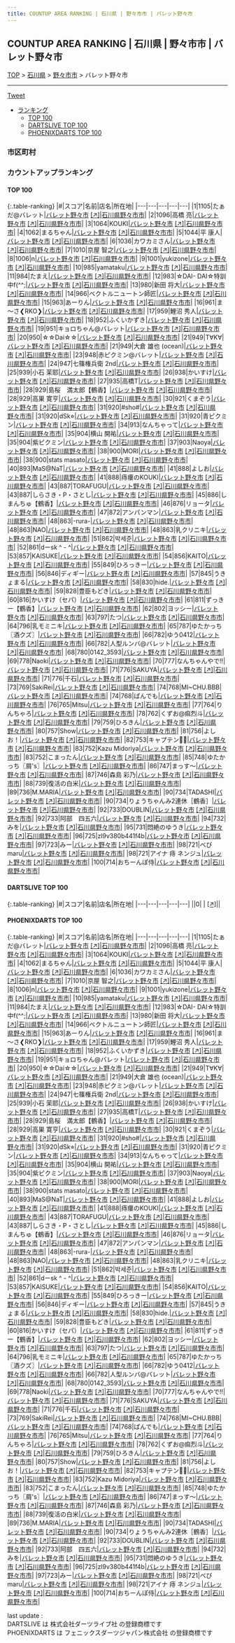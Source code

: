 ```yaml
---
title: COUNTUP AREA RANKING | 石川県 | 野々市市 | バレット野々市
---
```

## COUNTUP AREA RANKING | 石川県 | 野々市市 | バレット野々市

[TOP](/darts/rank/) > [石川県](/darts/rank/石川県/) > [野々市市](/darts/rank/石川県/野々市市/) > バレット野々市

___

<a href="https://twitter.com/share?ref_src=twsrc%5Etfw" data-text="COUNTUP AREA RANKING | 石川県野々市市バレット野々市" class="twitter-share-button" data-hashtags="DARTSLIVE,PHOENIXDARTS,darts,ダーツ" data-show-count="false">Tweet</a>

* [ランキング](#カウントアップランキング)
    * [TOP 100](#top-100)
    * [DARTSLIVE TOP 100](#dartslive-top-100)
    * [PHOENIXDARTS TOP 100](#phoenixdarts-top-100)

### 市区町村

<ul>

</ul>

### カウントアップランキング

#### TOP 100



{:.table-ranking}
|#|スコア|名前|店名|所在地|
|---|---|---|---|---|
|1|1105|<span class="rank-name-pd">たぁだ@バレット</span>|<a href="/darts/rank/shops/10070.html">バレット野々市</a> <a href="https://vs.phoenixdarts.com/jp/shop/shopDetailInfo/s_10070?s_seq=10070">[↗]</a>|<a href="/darts/rank/石川県/野々市市">石川県野々市市</a>|
|2|1096|<span class="rank-name-pd"><span class="pro-icon-pd"></span>高橋  亮</span>|<a href="/darts/rank/shops/10070.html">バレット野々市</a> <a href="https://vs.phoenixdarts.com/jp/shop/shopDetailInfo/s_10070?s_seq=10070">[↗]</a>|<a href="/darts/rank/石川県/野々市市">石川県野々市市</a>|
|3|1064|<span class="rank-name-pd">KOUKI</span>|<a href="/darts/rank/shops/10070.html">バレット野々市</a> <a href="https://vs.phoenixdarts.com/jp/shop/shopDetailInfo/s_10070?s_seq=10070">[↗]</a>|<a href="/darts/rank/石川県/野々市市">石川県野々市市</a>|
|4|1062|<span class="rank-name-pd">まるちゃん</span>|<a href="/darts/rank/shops/10070.html">バレット野々市</a> <a href="https://vs.phoenixdarts.com/jp/shop/shopDetailInfo/s_10070?s_seq=10070">[↗]</a>|<a href="/darts/rank/石川県/野々市市">石川県野々市市</a>|
|5|1044|<span class="rank-name-pd">平 康人</span>|<a href="/darts/rank/shops/10070.html">バレット野々市</a> <a href="https://vs.phoenixdarts.com/jp/shop/shopDetailInfo/s_10070?s_seq=10070">[↗]</a>|<a href="/darts/rank/石川県/野々市市">石川県野々市市</a>|
|6|1036|<span class="rank-name-pd">カワカミさん</span>|<a href="/darts/rank/shops/10070.html">バレット野々市</a> <a href="https://vs.phoenixdarts.com/jp/shop/shopDetailInfo/s_10070?s_seq=10070">[↗]</a>|<a href="/darts/rank/石川県/野々市市">石川県野々市市</a>|
|7|1010|<span class="rank-name-pd">京屋 智之</span>|<a href="/darts/rank/shops/10070.html">バレット野々市</a> <a href="https://vs.phoenixdarts.com/jp/shop/shopDetailInfo/s_10070?s_seq=10070">[↗]</a>|<a href="/darts/rank/石川県/野々市市">石川県野々市市</a>|
|8|1006|<span class="rank-name-pd">n</span>|<a href="/darts/rank/shops/10070.html">バレット野々市</a> <a href="https://vs.phoenixdarts.com/jp/shop/shopDetailInfo/s_10070?s_seq=10070">[↗]</a>|<a href="/darts/rank/石川県/野々市市">石川県野々市市</a>|
|9|1001|<span class="rank-name-pd">yukizone</span>|<a href="/darts/rank/shops/10070.html">バレット野々市</a> <a href="https://vs.phoenixdarts.com/jp/shop/shopDetailInfo/s_10070?s_seq=10070">[↗]</a>|<a href="/darts/rank/石川県/野々市市">石川県野々市市</a>|
|10|985|<span class="rank-name-pd">yamataku</span>|<a href="/darts/rank/shops/10070.html">バレット野々市</a> <a href="https://vs.phoenixdarts.com/jp/shop/shopDetailInfo/s_10070?s_seq=10070">[↗]</a>|<a href="/darts/rank/石川県/野々市市">石川県野々市市</a>|
|11|984|<span class="rank-name-pd">たまえ</span>|<a href="/darts/rank/shops/10070.html">バレット野々市</a> <a href="https://vs.phoenixdarts.com/jp/shop/shopDetailInfo/s_10070?s_seq=10070">[↗]</a>|<a href="/darts/rank/石川県/野々市市">石川県野々市市</a>|
|12|983|<span class="rank-name-pd">☆DAI- DAI☆特訓中f(^^;</span>|<a href="/darts/rank/shops/10070.html">バレット野々市</a> <a href="https://vs.phoenixdarts.com/jp/shop/shopDetailInfo/s_10070?s_seq=10070">[↗]</a>|<a href="/darts/rank/石川県/野々市市">石川県野々市市</a>|
|13|980|<span class="rank-name-pd">新田 将大</span>|<a href="/darts/rank/shops/10070.html">バレット野々市</a> <a href="https://vs.phoenixdarts.com/jp/shop/shopDetailInfo/s_10070?s_seq=10070">[↗]</a>|<a href="/darts/rank/石川県/野々市市">石川県野々市市</a>|
|14|966|<span class="rank-name-pd">ベクトルニュートン師匠</span>|<a href="/darts/rank/shops/10070.html">バレット野々市</a> <a href="https://vs.phoenixdarts.com/jp/shop/shopDetailInfo/s_10070?s_seq=10070">[↗]</a>|<a href="/darts/rank/石川県/野々市市">石川県野々市市</a>|
|15|963|<span class="rank-name-pd">あーりん</span>|<a href="/darts/rank/shops/10070.html">バレット野々市</a> <a href="https://vs.phoenixdarts.com/jp/shop/shopDetailInfo/s_10070?s_seq=10070">[↗]</a>|<a href="/darts/rank/石川県/野々市市">石川県野々市市</a>|
|16|961|<span class="rank-name-pd">ま～さ❮RKO❯</span>|<a href="/darts/rank/shops/10070.html">バレット野々市</a> <a href="https://vs.phoenixdarts.com/jp/shop/shopDetailInfo/s_10070?s_seq=10070">[↗]</a>|<a href="/darts/rank/石川県/野々市市">石川県野々市市</a>|
|17|959|<span class="rank-name-pd">鯉沼 秀人</span>|<a href="/darts/rank/shops/10070.html">バレット野々市</a> <a href="https://vs.phoenixdarts.com/jp/shop/shopDetailInfo/s_10070?s_seq=10070">[↗]</a>|<a href="/darts/rank/石川県/野々市市">石川県野々市市</a>|
|18|952|<span class="rank-name-pd">ふくいかずき</span>|<a href="/darts/rank/shops/10070.html">バレット野々市</a> <a href="https://vs.phoenixdarts.com/jp/shop/shopDetailInfo/s_10070?s_seq=10070">[↗]</a>|<a href="/darts/rank/石川県/野々市市">石川県野々市市</a>|
|19|951|<span class="rank-name-pd">キョロちゃん@バレット</span>|<a href="/darts/rank/shops/10070.html">バレット野々市</a> <a href="https://vs.phoenixdarts.com/jp/shop/shopDetailInfo/s_10070?s_seq=10070">[↗]</a>|<a href="/darts/rank/石川県/野々市市">石川県野々市市</a>|
|20|950|<span class="rank-name-pd">☆☆Dai☆☆</span>|<a href="/darts/rank/shops/10070.html">バレット野々市</a> <a href="https://vs.phoenixdarts.com/jp/shop/shopDetailInfo/s_10070?s_seq=10070">[↗]</a>|<a href="/darts/rank/石川県/野々市市">石川県野々市市</a>|
|21|949|<span class="rank-name-pd">T∀K∀</span>|<a href="/darts/rank/shops/10070.html">バレット野々市</a> <a href="https://vs.phoenixdarts.com/jp/shop/shopDetailInfo/s_10070?s_seq=10070">[↗]</a>|<a href="/darts/rank/石川県/野々市市">石川県野々市市</a>|
|21|949|<span class="rank-name-pd">大倉 雄也 (ocean)</span>|<a href="/darts/rank/shops/10070.html">バレット野々市</a> <a href="https://vs.phoenixdarts.com/jp/shop/shopDetailInfo/s_10070?s_seq=10070">[↗]</a>|<a href="/darts/rank/石川県/野々市市">石川県野々市市</a>|
|23|948|<span class="rank-name-pd">赤ピクミン@バレット</span>|<a href="/darts/rank/shops/10070.html">バレット野々市</a> <a href="https://vs.phoenixdarts.com/jp/shop/shopDetailInfo/s_10070?s_seq=10070">[↗]</a>|<a href="/darts/rank/石川県/野々市市">石川県野々市市</a>|
|24|947|<span class="rank-name-pd">七篠権兵衛 2nd</span>|<a href="/darts/rank/shops/10070.html">バレット野々市</a> <a href="https://vs.phoenixdarts.com/jp/shop/shopDetailInfo/s_10070?s_seq=10070">[↗]</a>|<a href="/darts/rank/石川県/野々市市">石川県野々市市</a>|
|25|939|<span class="rank-name-pd">小石 茉耶</span>|<a href="/darts/rank/shops/10070.html">バレット野々市</a> <a href="https://vs.phoenixdarts.com/jp/shop/shopDetailInfo/s_10070?s_seq=10070">[↗]</a>|<a href="/darts/rank/石川県/野々市市">石川県野々市市</a>|
|26|938|<span class="rank-name-pd">かいすけ</span>|<a href="/darts/rank/shops/10070.html">バレット野々市</a> <a href="https://vs.phoenixdarts.com/jp/shop/shopDetailInfo/s_10070?s_seq=10070">[↗]</a>|<a href="/darts/rank/石川県/野々市市">石川県野々市市</a>|
|27|935|<span class="rank-name-pd">高橋T</span>|<a href="/darts/rank/shops/10070.html">バレット野々市</a> <a href="https://vs.phoenixdarts.com/jp/shop/shopDetailInfo/s_10070?s_seq=10070">[↗]</a>|<a href="/darts/rank/石川県/野々市市">石川県野々市市</a>|
|28|929|<span class="rank-name-pd">島桜　満太郎【鶴香】</span>|<a href="/darts/rank/shops/10070.html">バレット野々市</a> <a href="https://vs.phoenixdarts.com/jp/shop/shopDetailInfo/s_10070?s_seq=10070">[↗]</a>|<a href="/darts/rank/石川県/野々市市">石川県野々市市</a>|
|28|929|<span class="rank-name-pd"><span class="pro-icon-pd"></span>高巣 寛亨</span>|<a href="/darts/rank/shops/10070.html">バレット野々市</a> <a href="https://vs.phoenixdarts.com/jp/shop/shopDetailInfo/s_10070?s_seq=10070">[↗]</a>|<a href="/darts/rank/石川県/野々市市">石川県野々市市</a>|
|30|921|<span class="rank-name-pd">くまぞう</span>|<a href="/darts/rank/shops/10070.html">バレット野々市</a> <a href="https://vs.phoenixdarts.com/jp/shop/shopDetailInfo/s_10070?s_seq=10070">[↗]</a>|<a href="/darts/rank/石川県/野々市市">石川県野々市市</a>|
|31|920|<span class="rank-name-pd">#sho#</span>|<a href="/darts/rank/shops/10070.html">バレット野々市</a> <a href="https://vs.phoenixdarts.com/jp/shop/shopDetailInfo/s_10070?s_seq=10070">[↗]</a>|<a href="/darts/rank/石川県/野々市市">石川県野々市市</a>|
|31|920|<span class="rank-name-pd">dSk⭐︎</span>|<a href="/darts/rank/shops/10070.html">バレット野々市</a> <a href="https://vs.phoenixdarts.com/jp/shop/shopDetailInfo/s_10070?s_seq=10070">[↗]</a>|<a href="/darts/rank/石川県/野々市市">石川県野々市市</a>|
|31|920|<span class="rank-name-pd">青ピクミン</span>|<a href="/darts/rank/shops/10070.html">バレット野々市</a> <a href="https://vs.phoenixdarts.com/jp/shop/shopDetailInfo/s_10070?s_seq=10070">[↗]</a>|<a href="/darts/rank/石川県/野々市市">石川県野々市市</a>|
|34|913|<span class="rank-name-pd">なんちゃって</span>|<a href="/darts/rank/shops/10070.html">バレット野々市</a> <a href="https://vs.phoenixdarts.com/jp/shop/shopDetailInfo/s_10070?s_seq=10070">[↗]</a>|<a href="/darts/rank/石川県/野々市市">石川県野々市市</a>|
|35|904|<span class="rank-name-pd">横山 開祐</span>|<a href="/darts/rank/shops/10070.html">バレット野々市</a> <a href="https://vs.phoenixdarts.com/jp/shop/shopDetailInfo/s_10070?s_seq=10070">[↗]</a>|<a href="/darts/rank/石川県/野々市市">石川県野々市市</a>|
|35|904|<span class="rank-name-pd">紫ピクミン</span>|<a href="/darts/rank/shops/10070.html">バレット野々市</a> <a href="https://vs.phoenixdarts.com/jp/shop/shopDetailInfo/s_10070?s_seq=10070">[↗]</a>|<a href="/darts/rank/石川県/野々市市">石川県野々市市</a>|
|37|903|<span class="rank-name-pd">Naoya</span>|<a href="/darts/rank/shops/10070.html">バレット野々市</a> <a href="https://vs.phoenixdarts.com/jp/shop/shopDetailInfo/s_10070?s_seq=10070">[↗]</a>|<a href="/darts/rank/石川県/野々市市">石川県野々市市</a>|
|38|900|<span class="rank-name-pd">MORI</span>|<a href="/darts/rank/shops/10070.html">バレット野々市</a> <a href="https://vs.phoenixdarts.com/jp/shop/shopDetailInfo/s_10070?s_seq=10070">[↗]</a>|<a href="/darts/rank/石川県/野々市市">石川県野々市市</a>|
|38|900|<span class="rank-name-pd">stats masato</span>|<a href="/darts/rank/shops/10070.html">バレット野々市</a> <a href="https://vs.phoenixdarts.com/jp/shop/shopDetailInfo/s_10070?s_seq=10070">[↗]</a>|<a href="/darts/rank/石川県/野々市市">石川県野々市市</a>|
|40|893|<span class="rank-name-pd">MaS@NaT</span>|<a href="/darts/rank/shops/10070.html">バレット野々市</a> <a href="https://vs.phoenixdarts.com/jp/shop/shopDetailInfo/s_10070?s_seq=10070">[↗]</a>|<a href="/darts/rank/石川県/野々市市">石川県野々市市</a>|
|41|888|<span class="rank-name-pd">よしお</span>|<a href="/darts/rank/shops/10070.html">バレット野々市</a> <a href="https://vs.phoenixdarts.com/jp/shop/shopDetailInfo/s_10070?s_seq=10070">[↗]</a>|<a href="/darts/rank/石川県/野々市市">石川県野々市市</a>|
|41|888|<span class="rank-name-pd">痔瘻のKOUKI</span>|<a href="/darts/rank/shops/10070.html">バレット野々市</a> <a href="https://vs.phoenixdarts.com/jp/shop/shopDetailInfo/s_10070?s_seq=10070">[↗]</a>|<a href="/darts/rank/石川県/野々市市">石川県野々市市</a>|
|43|887|<span class="rank-name-pd">TORAFUGU</span>|<a href="/darts/rank/shops/10070.html">バレット野々市</a> <a href="https://vs.phoenixdarts.com/jp/shop/shopDetailInfo/s_10070?s_seq=10070">[↗]</a>|<a href="/darts/rank/石川県/野々市市">石川県野々市市</a>|
|43|887|<span class="rank-name-pd">しらさき・P・さとし</span>|<a href="/darts/rank/shops/10070.html">バレット野々市</a> <a href="https://vs.phoenixdarts.com/jp/shop/shopDetailInfo/s_10070?s_seq=10070">[↗]</a>|<a href="/darts/rank/石川県/野々市市">石川県野々市市</a>|
|45|886|<span class="rank-name-pd">しまんちゅ【鶴香】</span>|<a href="/darts/rank/shops/10070.html">バレット野々市</a> <a href="https://vs.phoenixdarts.com/jp/shop/shopDetailInfo/s_10070?s_seq=10070">[↗]</a>|<a href="/darts/rank/石川県/野々市市">石川県野々市市</a>|
|46|876|<span class="rank-name-pd">リョータ</span>|<a href="/darts/rank/shops/10070.html">バレット野々市</a> <a href="https://vs.phoenixdarts.com/jp/shop/shopDetailInfo/s_10070?s_seq=10070">[↗]</a>|<a href="/darts/rank/石川県/野々市市">石川県野々市市</a>|
|47|872|<span class="rank-name-pd">アンパンマン</span>|<a href="/darts/rank/shops/10070.html">バレット野々市</a> <a href="https://vs.phoenixdarts.com/jp/shop/shopDetailInfo/s_10070?s_seq=10070">[↗]</a>|<a href="/darts/rank/石川県/野々市市">石川県野々市市</a>|
|48|863|<span class="rank-name-pd">-rura-</span>|<a href="/darts/rank/shops/10070.html">バレット野々市</a> <a href="https://vs.phoenixdarts.com/jp/shop/shopDetailInfo/s_10070?s_seq=10070">[↗]</a>|<a href="/darts/rank/石川県/野々市市">石川県野々市市</a>|
|48|863|<span class="rank-name-pd">NAO</span>|<a href="/darts/rank/shops/10070.html">バレット野々市</a> <a href="https://vs.phoenixdarts.com/jp/shop/shopDetailInfo/s_10070?s_seq=10070">[↗]</a>|<a href="/darts/rank/石川県/野々市市">石川県野々市市</a>|
|48|863|<span class="rank-name-pd">乳クリニキ</span>|<a href="/darts/rank/shops/10070.html">バレット野々市</a> <a href="https://vs.phoenixdarts.com/jp/shop/shopDetailInfo/s_10070?s_seq=10070">[↗]</a>|<a href="/darts/rank/石川県/野々市市">石川県野々市市</a>|
|51|862|<span class="rank-name-pd">박세준</span>|<a href="/darts/rank/shops/10070.html">バレット野々市</a> <a href="https://vs.phoenixdarts.com/jp/shop/shopDetailInfo/s_10070?s_seq=10070">[↗]</a>|<a href="/darts/rank/石川県/野々市市">石川県野々市市</a>|
|52|861|<span class="rank-name-pd">dーsk ^ - ^</span>|<a href="/darts/rank/shops/10070.html">バレット野々市</a> <a href="https://vs.phoenixdarts.com/jp/shop/shopDetailInfo/s_10070?s_seq=10070">[↗]</a>|<a href="/darts/rank/石川県/野々市市">石川県野々市市</a>|
|53|857|<span class="rank-name-pd">KAISUKE</span>|<a href="/darts/rank/shops/10070.html">バレット野々市</a> <a href="https://vs.phoenixdarts.com/jp/shop/shopDetailInfo/s_10070?s_seq=10070">[↗]</a>|<a href="/darts/rank/石川県/野々市市">石川県野々市市</a>|
|54|856|<span class="rank-name-pd">KAITO</span>|<a href="/darts/rank/shops/10070.html">バレット野々市</a> <a href="https://vs.phoenixdarts.com/jp/shop/shopDetailInfo/s_10070?s_seq=10070">[↗]</a>|<a href="/darts/rank/石川県/野々市市">石川県野々市市</a>|
|55|849|<span class="rank-name-pd">ひろっきー</span>|<a href="/darts/rank/shops/10070.html">バレット野々市</a> <a href="https://vs.phoenixdarts.com/jp/shop/shopDetailInfo/s_10070?s_seq=10070">[↗]</a>|<a href="/darts/rank/石川県/野々市市">石川県野々市市</a>|
|56|846|<span class="rank-name-pd">ディギー</span>|<a href="/darts/rank/shops/10070.html">バレット野々市</a> <a href="https://vs.phoenixdarts.com/jp/shop/shopDetailInfo/s_10070?s_seq=10070">[↗]</a>|<a href="/darts/rank/石川県/野々市市">石川県野々市市</a>|
|57|845|<span class="rank-name-pd">うきょまる</span>|<a href="/darts/rank/shops/10070.html">バレット野々市</a> <a href="https://vs.phoenixdarts.com/jp/shop/shopDetailInfo/s_10070?s_seq=10070">[↗]</a>|<a href="/darts/rank/石川県/野々市市">石川県野々市市</a>|
|58|830|<span class="rank-name-pd">hide.</span>|<a href="/darts/rank/shops/10070.html">バレット野々市</a> <a href="https://vs.phoenixdarts.com/jp/shop/shopDetailInfo/s_10070?s_seq=10070">[↗]</a>|<a href="/darts/rank/石川県/野々市市">石川県野々市市</a>|
|59|828|<span class="rank-name-pd">豊臣もどき</span>|<a href="/darts/rank/shops/10070.html">バレット野々市</a> <a href="https://vs.phoenixdarts.com/jp/shop/shopDetailInfo/s_10070?s_seq=10070">[↗]</a>|<a href="/darts/rank/石川県/野々市市">石川県野々市市</a>|
|60|816|<span class="rank-name-pd">かいすけ（セパ）</span>|<a href="/darts/rank/shops/10070.html">バレット野々市</a> <a href="https://vs.phoenixdarts.com/jp/shop/shopDetailInfo/s_10070?s_seq=10070">[↗]</a>|<a href="/darts/rank/石川県/野々市市">石川県野々市市</a>|
|61|811|<span class="rank-name-pd">ずっきー【鶴香】</span>|<a href="/darts/rank/shops/10070.html">バレット野々市</a> <a href="https://vs.phoenixdarts.com/jp/shop/shopDetailInfo/s_10070?s_seq=10070">[↗]</a>|<a href="/darts/rank/石川県/野々市市">石川県野々市市</a>|
|62|802|<span class="rank-name-pd">ヨッシー</span>|<a href="/darts/rank/shops/10070.html">バレット野々市</a> <a href="https://vs.phoenixdarts.com/jp/shop/shopDetailInfo/s_10070?s_seq=10070">[↗]</a>|<a href="/darts/rank/石川県/野々市市">石川県野々市市</a>|
|63|797|<span class="rank-name-pd">たつ</span>|<a href="/darts/rank/shops/10070.html">バレット野々市</a> <a href="https://vs.phoenixdarts.com/jp/shop/shopDetailInfo/s_10070?s_seq=10070">[↗]</a>|<a href="/darts/rank/石川県/野々市市">石川県野々市市</a>|
|64|796|<span class="rank-name-pd">乳モミニキ</span>|<a href="/darts/rank/shops/10070.html">バレット野々市</a> <a href="https://vs.phoenixdarts.com/jp/shop/shopDetailInfo/s_10070?s_seq=10070">[↗]</a>|<a href="/darts/rank/石川県/野々市市">石川県野々市市</a>|
|65|787|<span class="rank-name-pd">ゆたかっち〖酒クズ〗</span>|<a href="/darts/rank/shops/10070.html">バレット野々市</a> <a href="https://vs.phoenixdarts.com/jp/shop/shopDetailInfo/s_10070?s_seq=10070">[↗]</a>|<a href="/darts/rank/石川県/野々市市">石川県野々市市</a>|
|66|782|<span class="rank-name-pd">ゆう0412</span>|<a href="/darts/rank/shops/10070.html">バレット野々市</a> <a href="https://vs.phoenixdarts.com/jp/shop/shopDetailInfo/s_10070?s_seq=10070">[↗]</a>|<a href="/darts/rank/石川県/野々市市">石川県野々市市</a>|
|66|782|<span class="rank-name-pd">人型ルンバ@バレット</span>|<a href="/darts/rank/shops/10070.html">バレット野々市</a> <a href="https://vs.phoenixdarts.com/jp/shop/shopDetailInfo/s_10070?s_seq=10070">[↗]</a>|<a href="/darts/rank/石川県/野々市市">石川県野々市市</a>|
|68|780|<span class="rank-name-pd">0142_3593</span>|<a href="/darts/rank/shops/10070.html">バレット野々市</a> <a href="https://vs.phoenixdarts.com/jp/shop/shopDetailInfo/s_10070?s_seq=10070">[↗]</a>|<a href="/darts/rank/石川県/野々市市">石川県野々市市</a>|
|69|778|<span class="rank-name-pd">Naoki</span>|<a href="/darts/rank/shops/10070.html">バレット野々市</a> <a href="https://vs.phoenixdarts.com/jp/shop/shopDetailInfo/s_10070?s_seq=10070">[↗]</a>|<a href="/darts/rank/石川県/野々市市">石川県野々市市</a>|
|70|777|<span class="rank-name-pd">なんちゃんやで‼︎</span>|<a href="/darts/rank/shops/10070.html">バレット野々市</a> <a href="https://vs.phoenixdarts.com/jp/shop/shopDetailInfo/s_10070?s_seq=10070">[↗]</a>|<a href="/darts/rank/石川県/野々市市">石川県野々市市</a>|
|71|776|<span class="rank-name-pd">SAKUYA</span>|<a href="/darts/rank/shops/10070.html">バレット野々市</a> <a href="https://vs.phoenixdarts.com/jp/shop/shopDetailInfo/s_10070?s_seq=10070">[↗]</a>|<a href="/darts/rank/石川県/野々市市">石川県野々市市</a>|
|71|776|<span class="rank-name-pd">千石</span>|<a href="/darts/rank/shops/10070.html">バレット野々市</a> <a href="https://vs.phoenixdarts.com/jp/shop/shopDetailInfo/s_10070?s_seq=10070">[↗]</a>|<a href="/darts/rank/石川県/野々市市">石川県野々市市</a>|
|73|769|<span class="rank-name-pd">SakiRei</span>|<a href="/darts/rank/shops/10070.html">バレット野々市</a> <a href="https://vs.phoenixdarts.com/jp/shop/shopDetailInfo/s_10070?s_seq=10070">[↗]</a>|<a href="/darts/rank/石川県/野々市市">石川県野々市市</a>|
|74|768|<span class="rank-name-pd">MI~CHU.BBB</span>|<a href="/darts/rank/shops/10070.html">バレット野々市</a> <a href="https://vs.phoenixdarts.com/jp/shop/shopDetailInfo/s_10070?s_seq=10070">[↗]</a>|<a href="/darts/rank/石川県/野々市市">石川県野々市市</a>|
|74|768|<span class="rank-name-pd">ぱんでも</span>|<a href="/darts/rank/shops/10070.html">バレット野々市</a> <a href="https://vs.phoenixdarts.com/jp/shop/shopDetailInfo/s_10070?s_seq=10070">[↗]</a>|<a href="/darts/rank/石川県/野々市市">石川県野々市市</a>|
|76|765|<span class="rank-name-pd">Mitsu</span>|<a href="/darts/rank/shops/10070.html">バレット野々市</a> <a href="https://vs.phoenixdarts.com/jp/shop/shopDetailInfo/s_10070?s_seq=10070">[↗]</a>|<a href="/darts/rank/石川県/野々市市">石川県野々市市</a>|
|77|764|<span class="rank-name-pd">りんちゃろ</span>|<a href="/darts/rank/shops/10070.html">バレット野々市</a> <a href="https://vs.phoenixdarts.com/jp/shop/shopDetailInfo/s_10070?s_seq=10070">[↗]</a>|<a href="/darts/rank/石川県/野々市市">石川県野々市市</a>|
|78|762|<span class="rank-name-pd">くずお@痲烈斗</span>|<a href="/darts/rank/shops/10070.html">バレット野々市</a> <a href="https://vs.phoenixdarts.com/jp/shop/shopDetailInfo/s_10070?s_seq=10070">[↗]</a>|<a href="/darts/rank/石川県/野々市市">石川県野々市市</a>|
|79|759|<span class="rank-name-pd">ひろきん</span>|<a href="/darts/rank/shops/10070.html">バレット野々市</a> <a href="https://vs.phoenixdarts.com/jp/shop/shopDetailInfo/s_10070?s_seq=10070">[↗]</a>|<a href="/darts/rank/石川県/野々市市">石川県野々市市</a>|
|80|757|<span class="rank-name-pd">Show</span>|<a href="/darts/rank/shops/10070.html">バレット野々市</a> <a href="https://vs.phoenixdarts.com/jp/shop/shopDetailInfo/s_10070?s_seq=10070">[↗]</a>|<a href="/darts/rank/石川県/野々市市">石川県野々市市</a>|
|81|756|<span class="rank-name-pd">よしお！</span>|<a href="/darts/rank/shops/10070.html">バレット野々市</a> <a href="https://vs.phoenixdarts.com/jp/shop/shopDetailInfo/s_10070?s_seq=10070">[↗]</a>|<a href="/darts/rank/石川県/野々市市">石川県野々市市</a>|
|82|753|<span class="rank-name-pd">キャプテン🏴‍☠️</span>|<a href="/darts/rank/shops/10070.html">バレット野々市</a> <a href="https://vs.phoenixdarts.com/jp/shop/shopDetailInfo/s_10070?s_seq=10070">[↗]</a>|<a href="/darts/rank/石川県/野々市市">石川県野々市市</a>|
|83|752|<span class="rank-name-pd">Kazu Midoriya</span>|<a href="/darts/rank/shops/10070.html">バレット野々市</a> <a href="https://vs.phoenixdarts.com/jp/shop/shopDetailInfo/s_10070?s_seq=10070">[↗]</a>|<a href="/darts/rank/石川県/野々市市">石川県野々市市</a>|
|83|752|<span class="rank-name-pd">こまったん</span>|<a href="/darts/rank/shops/10070.html">バレット野々市</a> <a href="https://vs.phoenixdarts.com/jp/shop/shopDetailInfo/s_10070?s_seq=10070">[↗]</a>|<a href="/darts/rank/石川県/野々市市">石川県野々市市</a>|
|85|748|<span class="rank-name-pd">ゆたかっち〖屑&#x27;s〗</span>|<a href="/darts/rank/shops/10070.html">バレット野々市</a> <a href="https://vs.phoenixdarts.com/jp/shop/shopDetailInfo/s_10070?s_seq=10070">[↗]</a>|<a href="/darts/rank/石川県/野々市市">石川県野々市市</a>|
|86|747|<span class="rank-name-pd">まっす〜</span>|<a href="/darts/rank/shops/10070.html">バレット野々市</a> <a href="https://vs.phoenixdarts.com/jp/shop/shopDetailInfo/s_10070?s_seq=10070">[↗]</a>|<a href="/darts/rank/石川県/野々市市">石川県野々市市</a>|
|87|746|<span class="rank-name-pd">森島 彩乃</span>|<a href="/darts/rank/shops/10070.html">バレット野々市</a> <a href="https://vs.phoenixdarts.com/jp/shop/shopDetailInfo/s_10070?s_seq=10070">[↗]</a>|<a href="/darts/rank/石川県/野々市市">石川県野々市市</a>|
|88|739|<span class="rank-name-pd">復活の白米</span>|<a href="/darts/rank/shops/10070.html">バレット野々市</a> <a href="https://vs.phoenixdarts.com/jp/shop/shopDetailInfo/s_10070?s_seq=10070">[↗]</a>|<a href="/darts/rank/石川県/野々市市">石川県野々市市</a>|
|89|736|<span class="rank-name-pd">M.MARIA</span>|<a href="/darts/rank/shops/10070.html">バレット野々市</a> <a href="https://vs.phoenixdarts.com/jp/shop/shopDetailInfo/s_10070?s_seq=10070">[↗]</a>|<a href="/darts/rank/石川県/野々市市">石川県野々市市</a>|
|90|734|<span class="rank-name-pd">TADASHI</span>|<a href="/darts/rank/shops/10070.html">バレット野々市</a> <a href="https://vs.phoenixdarts.com/jp/shop/shopDetailInfo/s_10070?s_seq=10070">[↗]</a>|<a href="/darts/rank/石川県/野々市市">石川県野々市市</a>|
|90|734|<span class="rank-name-pd">りょうちゃんみ2連休［鶴香］</span>|<a href="/darts/rank/shops/10070.html">バレット野々市</a> <a href="https://vs.phoenixdarts.com/jp/shop/shopDetailInfo/s_10070?s_seq=10070">[↗]</a>|<a href="/darts/rank/石川県/野々市市">石川県野々市市</a>|
|92|733|<span class="rank-name-pd">DOUBLIN</span>|<a href="/darts/rank/shops/10070.html">バレット野々市</a> <a href="https://vs.phoenixdarts.com/jp/shop/shopDetailInfo/s_10070?s_seq=10070">[↗]</a>|<a href="/darts/rank/石川県/野々市市">石川県野々市市</a>|
|92|733|<span class="rank-name-pd">阿部　四五六</span>|<a href="/darts/rank/shops/10070.html">バレット野々市</a> <a href="https://vs.phoenixdarts.com/jp/shop/shopDetailInfo/s_10070?s_seq=10070">[↗]</a>|<a href="/darts/rank/石川県/野々市市">石川県野々市市</a>|
|94|732|<span class="rank-name-pd">みを</span>|<a href="/darts/rank/shops/10070.html">バレット野々市</a> <a href="https://vs.phoenixdarts.com/jp/shop/shopDetailInfo/s_10070?s_seq=10070">[↗]</a>|<a href="/darts/rank/石川県/野々市市">石川県野々市市</a>|
|95|731|<span class="rank-name-pd">悶絶のゆうき</span>|<a href="/darts/rank/shops/10070.html">バレット野々市</a> <a href="https://vs.phoenixdarts.com/jp/shop/shopDetailInfo/s_10070?s_seq=10070">[↗]</a>|<a href="/darts/rank/石川県/野々市市">石川県野々市市</a>|
|96|725|<span class="rank-name-pd">zl9v380b441f4b</span>|<a href="/darts/rank/shops/10070.html">バレット野々市</a> <a href="https://vs.phoenixdarts.com/jp/shop/shopDetailInfo/s_10070?s_seq=10070">[↗]</a>|<a href="/darts/rank/石川県/野々市市">石川県野々市市</a>|
|97|723|<span class="rank-name-pd">みー</span>|<a href="/darts/rank/shops/10070.html">バレット野々市</a> <a href="https://vs.phoenixdarts.com/jp/shop/shopDetailInfo/s_10070?s_seq=10070">[↗]</a>|<a href="/darts/rank/石川県/野々市市">石川県野々市市</a>|
|98|721|<span class="rank-name-pd">べびmaru</span>|<a href="/darts/rank/shops/10070.html">バレット野々市</a> <a href="https://vs.phoenixdarts.com/jp/shop/shopDetailInfo/s_10070?s_seq=10070">[↗]</a>|<a href="/darts/rank/石川県/野々市市">石川県野々市市</a>|
|98|721|<span class="rank-name-pd">アイナ 痔 ネンジュ</span>|<a href="/darts/rank/shops/10070.html">バレット野々市</a> <a href="https://vs.phoenixdarts.com/jp/shop/shopDetailInfo/s_10070?s_seq=10070">[↗]</a>|<a href="/darts/rank/石川県/野々市市">石川県野々市市</a>|
|100|714|<span class="rank-name-pd">おちーんぽ侍</span>|<a href="/darts/rank/shops/10070.html">バレット野々市</a> <a href="https://vs.phoenixdarts.com/jp/shop/shopDetailInfo/s_10070?s_seq=10070">[↗]</a>|<a href="/darts/rank/石川県/野々市市">石川県野々市市</a>|


#### DARTSLIVE TOP 100



{:.table-ranking}
|#|スコア|名前|店名|所在地|
|---|---|---|---|---|
||0|<span class="rank-name-dl"> </span>|<a href="/darts/rank/shops/.html"></a> <a href="">[↗]</a>|<a href="/darts/rank//"></a>|


#### PHOENIXDARTS TOP 100



{:.table-ranking}
|#|スコア|名前|店名|所在地|
|---|---|---|---|---|
|1|1105|<span class="rank-name-pd">たぁだ@バレット</span>|<a href="/darts/rank/shops/10070.html">バレット野々市</a> <a href="https://vs.phoenixdarts.com/jp/shop/shopDetailInfo/s_10070?s_seq=10070">[↗]</a>|<a href="/darts/rank/石川県/野々市市">石川県野々市市</a>|
|2|1096|<span class="rank-name-pd"><span class="pro-icon-pd"></span>高橋  亮</span>|<a href="/darts/rank/shops/10070.html">バレット野々市</a> <a href="https://vs.phoenixdarts.com/jp/shop/shopDetailInfo/s_10070?s_seq=10070">[↗]</a>|<a href="/darts/rank/石川県/野々市市">石川県野々市市</a>|
|3|1064|<span class="rank-name-pd">KOUKI</span>|<a href="/darts/rank/shops/10070.html">バレット野々市</a> <a href="https://vs.phoenixdarts.com/jp/shop/shopDetailInfo/s_10070?s_seq=10070">[↗]</a>|<a href="/darts/rank/石川県/野々市市">石川県野々市市</a>|
|4|1062|<span class="rank-name-pd">まるちゃん</span>|<a href="/darts/rank/shops/10070.html">バレット野々市</a> <a href="https://vs.phoenixdarts.com/jp/shop/shopDetailInfo/s_10070?s_seq=10070">[↗]</a>|<a href="/darts/rank/石川県/野々市市">石川県野々市市</a>|
|5|1044|<span class="rank-name-pd">平 康人</span>|<a href="/darts/rank/shops/10070.html">バレット野々市</a> <a href="https://vs.phoenixdarts.com/jp/shop/shopDetailInfo/s_10070?s_seq=10070">[↗]</a>|<a href="/darts/rank/石川県/野々市市">石川県野々市市</a>|
|6|1036|<span class="rank-name-pd">カワカミさん</span>|<a href="/darts/rank/shops/10070.html">バレット野々市</a> <a href="https://vs.phoenixdarts.com/jp/shop/shopDetailInfo/s_10070?s_seq=10070">[↗]</a>|<a href="/darts/rank/石川県/野々市市">石川県野々市市</a>|
|7|1010|<span class="rank-name-pd">京屋 智之</span>|<a href="/darts/rank/shops/10070.html">バレット野々市</a> <a href="https://vs.phoenixdarts.com/jp/shop/shopDetailInfo/s_10070?s_seq=10070">[↗]</a>|<a href="/darts/rank/石川県/野々市市">石川県野々市市</a>|
|8|1006|<span class="rank-name-pd">n</span>|<a href="/darts/rank/shops/10070.html">バレット野々市</a> <a href="https://vs.phoenixdarts.com/jp/shop/shopDetailInfo/s_10070?s_seq=10070">[↗]</a>|<a href="/darts/rank/石川県/野々市市">石川県野々市市</a>|
|9|1001|<span class="rank-name-pd">yukizone</span>|<a href="/darts/rank/shops/10070.html">バレット野々市</a> <a href="https://vs.phoenixdarts.com/jp/shop/shopDetailInfo/s_10070?s_seq=10070">[↗]</a>|<a href="/darts/rank/石川県/野々市市">石川県野々市市</a>|
|10|985|<span class="rank-name-pd">yamataku</span>|<a href="/darts/rank/shops/10070.html">バレット野々市</a> <a href="https://vs.phoenixdarts.com/jp/shop/shopDetailInfo/s_10070?s_seq=10070">[↗]</a>|<a href="/darts/rank/石川県/野々市市">石川県野々市市</a>|
|11|984|<span class="rank-name-pd">たまえ</span>|<a href="/darts/rank/shops/10070.html">バレット野々市</a> <a href="https://vs.phoenixdarts.com/jp/shop/shopDetailInfo/s_10070?s_seq=10070">[↗]</a>|<a href="/darts/rank/石川県/野々市市">石川県野々市市</a>|
|12|983|<span class="rank-name-pd">☆DAI- DAI☆特訓中f(^^;</span>|<a href="/darts/rank/shops/10070.html">バレット野々市</a> <a href="https://vs.phoenixdarts.com/jp/shop/shopDetailInfo/s_10070?s_seq=10070">[↗]</a>|<a href="/darts/rank/石川県/野々市市">石川県野々市市</a>|
|13|980|<span class="rank-name-pd">新田 将大</span>|<a href="/darts/rank/shops/10070.html">バレット野々市</a> <a href="https://vs.phoenixdarts.com/jp/shop/shopDetailInfo/s_10070?s_seq=10070">[↗]</a>|<a href="/darts/rank/石川県/野々市市">石川県野々市市</a>|
|14|966|<span class="rank-name-pd">ベクトルニュートン師匠</span>|<a href="/darts/rank/shops/10070.html">バレット野々市</a> <a href="https://vs.phoenixdarts.com/jp/shop/shopDetailInfo/s_10070?s_seq=10070">[↗]</a>|<a href="/darts/rank/石川県/野々市市">石川県野々市市</a>|
|15|963|<span class="rank-name-pd">あーりん</span>|<a href="/darts/rank/shops/10070.html">バレット野々市</a> <a href="https://vs.phoenixdarts.com/jp/shop/shopDetailInfo/s_10070?s_seq=10070">[↗]</a>|<a href="/darts/rank/石川県/野々市市">石川県野々市市</a>|
|16|961|<span class="rank-name-pd">ま～さ❮RKO❯</span>|<a href="/darts/rank/shops/10070.html">バレット野々市</a> <a href="https://vs.phoenixdarts.com/jp/shop/shopDetailInfo/s_10070?s_seq=10070">[↗]</a>|<a href="/darts/rank/石川県/野々市市">石川県野々市市</a>|
|17|959|<span class="rank-name-pd">鯉沼 秀人</span>|<a href="/darts/rank/shops/10070.html">バレット野々市</a> <a href="https://vs.phoenixdarts.com/jp/shop/shopDetailInfo/s_10070?s_seq=10070">[↗]</a>|<a href="/darts/rank/石川県/野々市市">石川県野々市市</a>|
|18|952|<span class="rank-name-pd">ふくいかずき</span>|<a href="/darts/rank/shops/10070.html">バレット野々市</a> <a href="https://vs.phoenixdarts.com/jp/shop/shopDetailInfo/s_10070?s_seq=10070">[↗]</a>|<a href="/darts/rank/石川県/野々市市">石川県野々市市</a>|
|19|951|<span class="rank-name-pd">キョロちゃん@バレット</span>|<a href="/darts/rank/shops/10070.html">バレット野々市</a> <a href="https://vs.phoenixdarts.com/jp/shop/shopDetailInfo/s_10070?s_seq=10070">[↗]</a>|<a href="/darts/rank/石川県/野々市市">石川県野々市市</a>|
|20|950|<span class="rank-name-pd">☆☆Dai☆☆</span>|<a href="/darts/rank/shops/10070.html">バレット野々市</a> <a href="https://vs.phoenixdarts.com/jp/shop/shopDetailInfo/s_10070?s_seq=10070">[↗]</a>|<a href="/darts/rank/石川県/野々市市">石川県野々市市</a>|
|21|949|<span class="rank-name-pd">T∀K∀</span>|<a href="/darts/rank/shops/10070.html">バレット野々市</a> <a href="https://vs.phoenixdarts.com/jp/shop/shopDetailInfo/s_10070?s_seq=10070">[↗]</a>|<a href="/darts/rank/石川県/野々市市">石川県野々市市</a>|
|21|949|<span class="rank-name-pd">大倉 雄也 (ocean)</span>|<a href="/darts/rank/shops/10070.html">バレット野々市</a> <a href="https://vs.phoenixdarts.com/jp/shop/shopDetailInfo/s_10070?s_seq=10070">[↗]</a>|<a href="/darts/rank/石川県/野々市市">石川県野々市市</a>|
|23|948|<span class="rank-name-pd">赤ピクミン@バレット</span>|<a href="/darts/rank/shops/10070.html">バレット野々市</a> <a href="https://vs.phoenixdarts.com/jp/shop/shopDetailInfo/s_10070?s_seq=10070">[↗]</a>|<a href="/darts/rank/石川県/野々市市">石川県野々市市</a>|
|24|947|<span class="rank-name-pd">七篠権兵衛 2nd</span>|<a href="/darts/rank/shops/10070.html">バレット野々市</a> <a href="https://vs.phoenixdarts.com/jp/shop/shopDetailInfo/s_10070?s_seq=10070">[↗]</a>|<a href="/darts/rank/石川県/野々市市">石川県野々市市</a>|
|25|939|<span class="rank-name-pd">小石 茉耶</span>|<a href="/darts/rank/shops/10070.html">バレット野々市</a> <a href="https://vs.phoenixdarts.com/jp/shop/shopDetailInfo/s_10070?s_seq=10070">[↗]</a>|<a href="/darts/rank/石川県/野々市市">石川県野々市市</a>|
|26|938|<span class="rank-name-pd">かいすけ</span>|<a href="/darts/rank/shops/10070.html">バレット野々市</a> <a href="https://vs.phoenixdarts.com/jp/shop/shopDetailInfo/s_10070?s_seq=10070">[↗]</a>|<a href="/darts/rank/石川県/野々市市">石川県野々市市</a>|
|27|935|<span class="rank-name-pd">高橋T</span>|<a href="/darts/rank/shops/10070.html">バレット野々市</a> <a href="https://vs.phoenixdarts.com/jp/shop/shopDetailInfo/s_10070?s_seq=10070">[↗]</a>|<a href="/darts/rank/石川県/野々市市">石川県野々市市</a>|
|28|929|<span class="rank-name-pd">島桜　満太郎【鶴香】</span>|<a href="/darts/rank/shops/10070.html">バレット野々市</a> <a href="https://vs.phoenixdarts.com/jp/shop/shopDetailInfo/s_10070?s_seq=10070">[↗]</a>|<a href="/darts/rank/石川県/野々市市">石川県野々市市</a>|
|28|929|<span class="rank-name-pd"><span class="pro-icon-pd"></span>高巣 寛亨</span>|<a href="/darts/rank/shops/10070.html">バレット野々市</a> <a href="https://vs.phoenixdarts.com/jp/shop/shopDetailInfo/s_10070?s_seq=10070">[↗]</a>|<a href="/darts/rank/石川県/野々市市">石川県野々市市</a>|
|30|921|<span class="rank-name-pd">くまぞう</span>|<a href="/darts/rank/shops/10070.html">バレット野々市</a> <a href="https://vs.phoenixdarts.com/jp/shop/shopDetailInfo/s_10070?s_seq=10070">[↗]</a>|<a href="/darts/rank/石川県/野々市市">石川県野々市市</a>|
|31|920|<span class="rank-name-pd">#sho#</span>|<a href="/darts/rank/shops/10070.html">バレット野々市</a> <a href="https://vs.phoenixdarts.com/jp/shop/shopDetailInfo/s_10070?s_seq=10070">[↗]</a>|<a href="/darts/rank/石川県/野々市市">石川県野々市市</a>|
|31|920|<span class="rank-name-pd">dSk⭐︎</span>|<a href="/darts/rank/shops/10070.html">バレット野々市</a> <a href="https://vs.phoenixdarts.com/jp/shop/shopDetailInfo/s_10070?s_seq=10070">[↗]</a>|<a href="/darts/rank/石川県/野々市市">石川県野々市市</a>|
|31|920|<span class="rank-name-pd">青ピクミン</span>|<a href="/darts/rank/shops/10070.html">バレット野々市</a> <a href="https://vs.phoenixdarts.com/jp/shop/shopDetailInfo/s_10070?s_seq=10070">[↗]</a>|<a href="/darts/rank/石川県/野々市市">石川県野々市市</a>|
|34|913|<span class="rank-name-pd">なんちゃって</span>|<a href="/darts/rank/shops/10070.html">バレット野々市</a> <a href="https://vs.phoenixdarts.com/jp/shop/shopDetailInfo/s_10070?s_seq=10070">[↗]</a>|<a href="/darts/rank/石川県/野々市市">石川県野々市市</a>|
|35|904|<span class="rank-name-pd">横山 開祐</span>|<a href="/darts/rank/shops/10070.html">バレット野々市</a> <a href="https://vs.phoenixdarts.com/jp/shop/shopDetailInfo/s_10070?s_seq=10070">[↗]</a>|<a href="/darts/rank/石川県/野々市市">石川県野々市市</a>|
|35|904|<span class="rank-name-pd">紫ピクミン</span>|<a href="/darts/rank/shops/10070.html">バレット野々市</a> <a href="https://vs.phoenixdarts.com/jp/shop/shopDetailInfo/s_10070?s_seq=10070">[↗]</a>|<a href="/darts/rank/石川県/野々市市">石川県野々市市</a>|
|37|903|<span class="rank-name-pd">Naoya</span>|<a href="/darts/rank/shops/10070.html">バレット野々市</a> <a href="https://vs.phoenixdarts.com/jp/shop/shopDetailInfo/s_10070?s_seq=10070">[↗]</a>|<a href="/darts/rank/石川県/野々市市">石川県野々市市</a>|
|38|900|<span class="rank-name-pd">MORI</span>|<a href="/darts/rank/shops/10070.html">バレット野々市</a> <a href="https://vs.phoenixdarts.com/jp/shop/shopDetailInfo/s_10070?s_seq=10070">[↗]</a>|<a href="/darts/rank/石川県/野々市市">石川県野々市市</a>|
|38|900|<span class="rank-name-pd">stats masato</span>|<a href="/darts/rank/shops/10070.html">バレット野々市</a> <a href="https://vs.phoenixdarts.com/jp/shop/shopDetailInfo/s_10070?s_seq=10070">[↗]</a>|<a href="/darts/rank/石川県/野々市市">石川県野々市市</a>|
|40|893|<span class="rank-name-pd">MaS@NaT</span>|<a href="/darts/rank/shops/10070.html">バレット野々市</a> <a href="https://vs.phoenixdarts.com/jp/shop/shopDetailInfo/s_10070?s_seq=10070">[↗]</a>|<a href="/darts/rank/石川県/野々市市">石川県野々市市</a>|
|41|888|<span class="rank-name-pd">よしお</span>|<a href="/darts/rank/shops/10070.html">バレット野々市</a> <a href="https://vs.phoenixdarts.com/jp/shop/shopDetailInfo/s_10070?s_seq=10070">[↗]</a>|<a href="/darts/rank/石川県/野々市市">石川県野々市市</a>|
|41|888|<span class="rank-name-pd">痔瘻のKOUKI</span>|<a href="/darts/rank/shops/10070.html">バレット野々市</a> <a href="https://vs.phoenixdarts.com/jp/shop/shopDetailInfo/s_10070?s_seq=10070">[↗]</a>|<a href="/darts/rank/石川県/野々市市">石川県野々市市</a>|
|43|887|<span class="rank-name-pd">TORAFUGU</span>|<a href="/darts/rank/shops/10070.html">バレット野々市</a> <a href="https://vs.phoenixdarts.com/jp/shop/shopDetailInfo/s_10070?s_seq=10070">[↗]</a>|<a href="/darts/rank/石川県/野々市市">石川県野々市市</a>|
|43|887|<span class="rank-name-pd">しらさき・P・さとし</span>|<a href="/darts/rank/shops/10070.html">バレット野々市</a> <a href="https://vs.phoenixdarts.com/jp/shop/shopDetailInfo/s_10070?s_seq=10070">[↗]</a>|<a href="/darts/rank/石川県/野々市市">石川県野々市市</a>|
|45|886|<span class="rank-name-pd">しまんちゅ【鶴香】</span>|<a href="/darts/rank/shops/10070.html">バレット野々市</a> <a href="https://vs.phoenixdarts.com/jp/shop/shopDetailInfo/s_10070?s_seq=10070">[↗]</a>|<a href="/darts/rank/石川県/野々市市">石川県野々市市</a>|
|46|876|<span class="rank-name-pd">リョータ</span>|<a href="/darts/rank/shops/10070.html">バレット野々市</a> <a href="https://vs.phoenixdarts.com/jp/shop/shopDetailInfo/s_10070?s_seq=10070">[↗]</a>|<a href="/darts/rank/石川県/野々市市">石川県野々市市</a>|
|47|872|<span class="rank-name-pd">アンパンマン</span>|<a href="/darts/rank/shops/10070.html">バレット野々市</a> <a href="https://vs.phoenixdarts.com/jp/shop/shopDetailInfo/s_10070?s_seq=10070">[↗]</a>|<a href="/darts/rank/石川県/野々市市">石川県野々市市</a>|
|48|863|<span class="rank-name-pd">-rura-</span>|<a href="/darts/rank/shops/10070.html">バレット野々市</a> <a href="https://vs.phoenixdarts.com/jp/shop/shopDetailInfo/s_10070?s_seq=10070">[↗]</a>|<a href="/darts/rank/石川県/野々市市">石川県野々市市</a>|
|48|863|<span class="rank-name-pd">NAO</span>|<a href="/darts/rank/shops/10070.html">バレット野々市</a> <a href="https://vs.phoenixdarts.com/jp/shop/shopDetailInfo/s_10070?s_seq=10070">[↗]</a>|<a href="/darts/rank/石川県/野々市市">石川県野々市市</a>|
|48|863|<span class="rank-name-pd">乳クリニキ</span>|<a href="/darts/rank/shops/10070.html">バレット野々市</a> <a href="https://vs.phoenixdarts.com/jp/shop/shopDetailInfo/s_10070?s_seq=10070">[↗]</a>|<a href="/darts/rank/石川県/野々市市">石川県野々市市</a>|
|51|862|<span class="rank-name-pd">박세준</span>|<a href="/darts/rank/shops/10070.html">バレット野々市</a> <a href="https://vs.phoenixdarts.com/jp/shop/shopDetailInfo/s_10070?s_seq=10070">[↗]</a>|<a href="/darts/rank/石川県/野々市市">石川県野々市市</a>|
|52|861|<span class="rank-name-pd">dーsk ^ - ^</span>|<a href="/darts/rank/shops/10070.html">バレット野々市</a> <a href="https://vs.phoenixdarts.com/jp/shop/shopDetailInfo/s_10070?s_seq=10070">[↗]</a>|<a href="/darts/rank/石川県/野々市市">石川県野々市市</a>|
|53|857|<span class="rank-name-pd">KAISUKE</span>|<a href="/darts/rank/shops/10070.html">バレット野々市</a> <a href="https://vs.phoenixdarts.com/jp/shop/shopDetailInfo/s_10070?s_seq=10070">[↗]</a>|<a href="/darts/rank/石川県/野々市市">石川県野々市市</a>|
|54|856|<span class="rank-name-pd">KAITO</span>|<a href="/darts/rank/shops/10070.html">バレット野々市</a> <a href="https://vs.phoenixdarts.com/jp/shop/shopDetailInfo/s_10070?s_seq=10070">[↗]</a>|<a href="/darts/rank/石川県/野々市市">石川県野々市市</a>|
|55|849|<span class="rank-name-pd">ひろっきー</span>|<a href="/darts/rank/shops/10070.html">バレット野々市</a> <a href="https://vs.phoenixdarts.com/jp/shop/shopDetailInfo/s_10070?s_seq=10070">[↗]</a>|<a href="/darts/rank/石川県/野々市市">石川県野々市市</a>|
|56|846|<span class="rank-name-pd">ディギー</span>|<a href="/darts/rank/shops/10070.html">バレット野々市</a> <a href="https://vs.phoenixdarts.com/jp/shop/shopDetailInfo/s_10070?s_seq=10070">[↗]</a>|<a href="/darts/rank/石川県/野々市市">石川県野々市市</a>|
|57|845|<span class="rank-name-pd">うきょまる</span>|<a href="/darts/rank/shops/10070.html">バレット野々市</a> <a href="https://vs.phoenixdarts.com/jp/shop/shopDetailInfo/s_10070?s_seq=10070">[↗]</a>|<a href="/darts/rank/石川県/野々市市">石川県野々市市</a>|
|58|830|<span class="rank-name-pd">hide.</span>|<a href="/darts/rank/shops/10070.html">バレット野々市</a> <a href="https://vs.phoenixdarts.com/jp/shop/shopDetailInfo/s_10070?s_seq=10070">[↗]</a>|<a href="/darts/rank/石川県/野々市市">石川県野々市市</a>|
|59|828|<span class="rank-name-pd">豊臣もどき</span>|<a href="/darts/rank/shops/10070.html">バレット野々市</a> <a href="https://vs.phoenixdarts.com/jp/shop/shopDetailInfo/s_10070?s_seq=10070">[↗]</a>|<a href="/darts/rank/石川県/野々市市">石川県野々市市</a>|
|60|816|<span class="rank-name-pd">かいすけ（セパ）</span>|<a href="/darts/rank/shops/10070.html">バレット野々市</a> <a href="https://vs.phoenixdarts.com/jp/shop/shopDetailInfo/s_10070?s_seq=10070">[↗]</a>|<a href="/darts/rank/石川県/野々市市">石川県野々市市</a>|
|61|811|<span class="rank-name-pd">ずっきー【鶴香】</span>|<a href="/darts/rank/shops/10070.html">バレット野々市</a> <a href="https://vs.phoenixdarts.com/jp/shop/shopDetailInfo/s_10070?s_seq=10070">[↗]</a>|<a href="/darts/rank/石川県/野々市市">石川県野々市市</a>|
|62|802|<span class="rank-name-pd">ヨッシー</span>|<a href="/darts/rank/shops/10070.html">バレット野々市</a> <a href="https://vs.phoenixdarts.com/jp/shop/shopDetailInfo/s_10070?s_seq=10070">[↗]</a>|<a href="/darts/rank/石川県/野々市市">石川県野々市市</a>|
|63|797|<span class="rank-name-pd">たつ</span>|<a href="/darts/rank/shops/10070.html">バレット野々市</a> <a href="https://vs.phoenixdarts.com/jp/shop/shopDetailInfo/s_10070?s_seq=10070">[↗]</a>|<a href="/darts/rank/石川県/野々市市">石川県野々市市</a>|
|64|796|<span class="rank-name-pd">乳モミニキ</span>|<a href="/darts/rank/shops/10070.html">バレット野々市</a> <a href="https://vs.phoenixdarts.com/jp/shop/shopDetailInfo/s_10070?s_seq=10070">[↗]</a>|<a href="/darts/rank/石川県/野々市市">石川県野々市市</a>|
|65|787|<span class="rank-name-pd">ゆたかっち〖酒クズ〗</span>|<a href="/darts/rank/shops/10070.html">バレット野々市</a> <a href="https://vs.phoenixdarts.com/jp/shop/shopDetailInfo/s_10070?s_seq=10070">[↗]</a>|<a href="/darts/rank/石川県/野々市市">石川県野々市市</a>|
|66|782|<span class="rank-name-pd">ゆう0412</span>|<a href="/darts/rank/shops/10070.html">バレット野々市</a> <a href="https://vs.phoenixdarts.com/jp/shop/shopDetailInfo/s_10070?s_seq=10070">[↗]</a>|<a href="/darts/rank/石川県/野々市市">石川県野々市市</a>|
|66|782|<span class="rank-name-pd">人型ルンバ@バレット</span>|<a href="/darts/rank/shops/10070.html">バレット野々市</a> <a href="https://vs.phoenixdarts.com/jp/shop/shopDetailInfo/s_10070?s_seq=10070">[↗]</a>|<a href="/darts/rank/石川県/野々市市">石川県野々市市</a>|
|68|780|<span class="rank-name-pd">0142_3593</span>|<a href="/darts/rank/shops/10070.html">バレット野々市</a> <a href="https://vs.phoenixdarts.com/jp/shop/shopDetailInfo/s_10070?s_seq=10070">[↗]</a>|<a href="/darts/rank/石川県/野々市市">石川県野々市市</a>|
|69|778|<span class="rank-name-pd">Naoki</span>|<a href="/darts/rank/shops/10070.html">バレット野々市</a> <a href="https://vs.phoenixdarts.com/jp/shop/shopDetailInfo/s_10070?s_seq=10070">[↗]</a>|<a href="/darts/rank/石川県/野々市市">石川県野々市市</a>|
|70|777|<span class="rank-name-pd">なんちゃんやで‼︎</span>|<a href="/darts/rank/shops/10070.html">バレット野々市</a> <a href="https://vs.phoenixdarts.com/jp/shop/shopDetailInfo/s_10070?s_seq=10070">[↗]</a>|<a href="/darts/rank/石川県/野々市市">石川県野々市市</a>|
|71|776|<span class="rank-name-pd">SAKUYA</span>|<a href="/darts/rank/shops/10070.html">バレット野々市</a> <a href="https://vs.phoenixdarts.com/jp/shop/shopDetailInfo/s_10070?s_seq=10070">[↗]</a>|<a href="/darts/rank/石川県/野々市市">石川県野々市市</a>|
|71|776|<span class="rank-name-pd">千石</span>|<a href="/darts/rank/shops/10070.html">バレット野々市</a> <a href="https://vs.phoenixdarts.com/jp/shop/shopDetailInfo/s_10070?s_seq=10070">[↗]</a>|<a href="/darts/rank/石川県/野々市市">石川県野々市市</a>|
|73|769|<span class="rank-name-pd">SakiRei</span>|<a href="/darts/rank/shops/10070.html">バレット野々市</a> <a href="https://vs.phoenixdarts.com/jp/shop/shopDetailInfo/s_10070?s_seq=10070">[↗]</a>|<a href="/darts/rank/石川県/野々市市">石川県野々市市</a>|
|74|768|<span class="rank-name-pd">MI~CHU.BBB</span>|<a href="/darts/rank/shops/10070.html">バレット野々市</a> <a href="https://vs.phoenixdarts.com/jp/shop/shopDetailInfo/s_10070?s_seq=10070">[↗]</a>|<a href="/darts/rank/石川県/野々市市">石川県野々市市</a>|
|74|768|<span class="rank-name-pd">ぱんでも</span>|<a href="/darts/rank/shops/10070.html">バレット野々市</a> <a href="https://vs.phoenixdarts.com/jp/shop/shopDetailInfo/s_10070?s_seq=10070">[↗]</a>|<a href="/darts/rank/石川県/野々市市">石川県野々市市</a>|
|76|765|<span class="rank-name-pd">Mitsu</span>|<a href="/darts/rank/shops/10070.html">バレット野々市</a> <a href="https://vs.phoenixdarts.com/jp/shop/shopDetailInfo/s_10070?s_seq=10070">[↗]</a>|<a href="/darts/rank/石川県/野々市市">石川県野々市市</a>|
|77|764|<span class="rank-name-pd">りんちゃろ</span>|<a href="/darts/rank/shops/10070.html">バレット野々市</a> <a href="https://vs.phoenixdarts.com/jp/shop/shopDetailInfo/s_10070?s_seq=10070">[↗]</a>|<a href="/darts/rank/石川県/野々市市">石川県野々市市</a>|
|78|762|<span class="rank-name-pd">くずお@痲烈斗</span>|<a href="/darts/rank/shops/10070.html">バレット野々市</a> <a href="https://vs.phoenixdarts.com/jp/shop/shopDetailInfo/s_10070?s_seq=10070">[↗]</a>|<a href="/darts/rank/石川県/野々市市">石川県野々市市</a>|
|79|759|<span class="rank-name-pd">ひろきん</span>|<a href="/darts/rank/shops/10070.html">バレット野々市</a> <a href="https://vs.phoenixdarts.com/jp/shop/shopDetailInfo/s_10070?s_seq=10070">[↗]</a>|<a href="/darts/rank/石川県/野々市市">石川県野々市市</a>|
|80|757|<span class="rank-name-pd">Show</span>|<a href="/darts/rank/shops/10070.html">バレット野々市</a> <a href="https://vs.phoenixdarts.com/jp/shop/shopDetailInfo/s_10070?s_seq=10070">[↗]</a>|<a href="/darts/rank/石川県/野々市市">石川県野々市市</a>|
|81|756|<span class="rank-name-pd">よしお！</span>|<a href="/darts/rank/shops/10070.html">バレット野々市</a> <a href="https://vs.phoenixdarts.com/jp/shop/shopDetailInfo/s_10070?s_seq=10070">[↗]</a>|<a href="/darts/rank/石川県/野々市市">石川県野々市市</a>|
|82|753|<span class="rank-name-pd">キャプテン🏴‍☠️</span>|<a href="/darts/rank/shops/10070.html">バレット野々市</a> <a href="https://vs.phoenixdarts.com/jp/shop/shopDetailInfo/s_10070?s_seq=10070">[↗]</a>|<a href="/darts/rank/石川県/野々市市">石川県野々市市</a>|
|83|752|<span class="rank-name-pd">Kazu Midoriya</span>|<a href="/darts/rank/shops/10070.html">バレット野々市</a> <a href="https://vs.phoenixdarts.com/jp/shop/shopDetailInfo/s_10070?s_seq=10070">[↗]</a>|<a href="/darts/rank/石川県/野々市市">石川県野々市市</a>|
|83|752|<span class="rank-name-pd">こまったん</span>|<a href="/darts/rank/shops/10070.html">バレット野々市</a> <a href="https://vs.phoenixdarts.com/jp/shop/shopDetailInfo/s_10070?s_seq=10070">[↗]</a>|<a href="/darts/rank/石川県/野々市市">石川県野々市市</a>|
|85|748|<span class="rank-name-pd">ゆたかっち〖屑&#x27;s〗</span>|<a href="/darts/rank/shops/10070.html">バレット野々市</a> <a href="https://vs.phoenixdarts.com/jp/shop/shopDetailInfo/s_10070?s_seq=10070">[↗]</a>|<a href="/darts/rank/石川県/野々市市">石川県野々市市</a>|
|86|747|<span class="rank-name-pd">まっす〜</span>|<a href="/darts/rank/shops/10070.html">バレット野々市</a> <a href="https://vs.phoenixdarts.com/jp/shop/shopDetailInfo/s_10070?s_seq=10070">[↗]</a>|<a href="/darts/rank/石川県/野々市市">石川県野々市市</a>|
|87|746|<span class="rank-name-pd">森島 彩乃</span>|<a href="/darts/rank/shops/10070.html">バレット野々市</a> <a href="https://vs.phoenixdarts.com/jp/shop/shopDetailInfo/s_10070?s_seq=10070">[↗]</a>|<a href="/darts/rank/石川県/野々市市">石川県野々市市</a>|
|88|739|<span class="rank-name-pd">復活の白米</span>|<a href="/darts/rank/shops/10070.html">バレット野々市</a> <a href="https://vs.phoenixdarts.com/jp/shop/shopDetailInfo/s_10070?s_seq=10070">[↗]</a>|<a href="/darts/rank/石川県/野々市市">石川県野々市市</a>|
|89|736|<span class="rank-name-pd">M.MARIA</span>|<a href="/darts/rank/shops/10070.html">バレット野々市</a> <a href="https://vs.phoenixdarts.com/jp/shop/shopDetailInfo/s_10070?s_seq=10070">[↗]</a>|<a href="/darts/rank/石川県/野々市市">石川県野々市市</a>|
|90|734|<span class="rank-name-pd">TADASHI</span>|<a href="/darts/rank/shops/10070.html">バレット野々市</a> <a href="https://vs.phoenixdarts.com/jp/shop/shopDetailInfo/s_10070?s_seq=10070">[↗]</a>|<a href="/darts/rank/石川県/野々市市">石川県野々市市</a>|
|90|734|<span class="rank-name-pd">りょうちゃんみ2連休［鶴香］</span>|<a href="/darts/rank/shops/10070.html">バレット野々市</a> <a href="https://vs.phoenixdarts.com/jp/shop/shopDetailInfo/s_10070?s_seq=10070">[↗]</a>|<a href="/darts/rank/石川県/野々市市">石川県野々市市</a>|
|92|733|<span class="rank-name-pd">DOUBLIN</span>|<a href="/darts/rank/shops/10070.html">バレット野々市</a> <a href="https://vs.phoenixdarts.com/jp/shop/shopDetailInfo/s_10070?s_seq=10070">[↗]</a>|<a href="/darts/rank/石川県/野々市市">石川県野々市市</a>|
|92|733|<span class="rank-name-pd">阿部　四五六</span>|<a href="/darts/rank/shops/10070.html">バレット野々市</a> <a href="https://vs.phoenixdarts.com/jp/shop/shopDetailInfo/s_10070?s_seq=10070">[↗]</a>|<a href="/darts/rank/石川県/野々市市">石川県野々市市</a>|
|94|732|<span class="rank-name-pd">みを</span>|<a href="/darts/rank/shops/10070.html">バレット野々市</a> <a href="https://vs.phoenixdarts.com/jp/shop/shopDetailInfo/s_10070?s_seq=10070">[↗]</a>|<a href="/darts/rank/石川県/野々市市">石川県野々市市</a>|
|95|731|<span class="rank-name-pd">悶絶のゆうき</span>|<a href="/darts/rank/shops/10070.html">バレット野々市</a> <a href="https://vs.phoenixdarts.com/jp/shop/shopDetailInfo/s_10070?s_seq=10070">[↗]</a>|<a href="/darts/rank/石川県/野々市市">石川県野々市市</a>|
|96|725|<span class="rank-name-pd">zl9v380b441f4b</span>|<a href="/darts/rank/shops/10070.html">バレット野々市</a> <a href="https://vs.phoenixdarts.com/jp/shop/shopDetailInfo/s_10070?s_seq=10070">[↗]</a>|<a href="/darts/rank/石川県/野々市市">石川県野々市市</a>|
|97|723|<span class="rank-name-pd">みー</span>|<a href="/darts/rank/shops/10070.html">バレット野々市</a> <a href="https://vs.phoenixdarts.com/jp/shop/shopDetailInfo/s_10070?s_seq=10070">[↗]</a>|<a href="/darts/rank/石川県/野々市市">石川県野々市市</a>|
|98|721|<span class="rank-name-pd">べびmaru</span>|<a href="/darts/rank/shops/10070.html">バレット野々市</a> <a href="https://vs.phoenixdarts.com/jp/shop/shopDetailInfo/s_10070?s_seq=10070">[↗]</a>|<a href="/darts/rank/石川県/野々市市">石川県野々市市</a>|
|98|721|<span class="rank-name-pd">アイナ 痔 ネンジュ</span>|<a href="/darts/rank/shops/10070.html">バレット野々市</a> <a href="https://vs.phoenixdarts.com/jp/shop/shopDetailInfo/s_10070?s_seq=10070">[↗]</a>|<a href="/darts/rank/石川県/野々市市">石川県野々市市</a>|
|100|714|<span class="rank-name-pd">おちーんぽ侍</span>|<a href="/darts/rank/shops/10070.html">バレット野々市</a> <a href="https://vs.phoenixdarts.com/jp/shop/shopDetailInfo/s_10070?s_seq=10070">[↗]</a>|<a href="/darts/rank/石川県/野々市市">石川県野々市市</a>|


<div class="footer border-top border-gray-light mt-5 pt-3 text-right text-gray">
    last update : <span style="font-weight: italic" id="foot_last_modified"></span><br />
    DARTSLIVE は 株式会社ダーツライブ社 の登録商標です<br />
    PHOENIXDARTS は フェニックスダーツジャパン株式会社 の登録商標です<br />
</div>

<script src="https://cdnjs.cloudflare.com/ajax/libs/jquery.tablesorter/2.31.3/js/jquery.tablesorter.min.js" integrity="sha512-qzgd5cYSZcosqpzpn7zF2ZId8f/8CHmFKZ8j7mU4OUXTNRd5g+ZHBPsgKEwoqxCtdQvExE5LprwwPAgoicguNg==" crossorigin="anonymous" referrerpolicy="no-referrer"></script>
<link rel="stylesheet" href="https://cdnjs.cloudflare.com/ajax/libs/jquery.tablesorter/2.31.3/css/theme.default.min.css" integrity="sha512-wghhOJkjQX0Lh3NSWvNKeZ0ZpNn+SPVXX1Qyc9OCaogADktxrBiBdKGDoqVUOyhStvMBmJQ8ZdMHiR3wuEq8+w==" crossorigin="anonymous" referrerpolicy="no-referrer" />
<script>
$(function() {
    $(".table-ranking").tablesorter({sortList:[[0, 0]]});
    $("#foot_last_modified").text(formatDate(new Date(document.lastModified), 'yyyy-MM-dd HH:mm:ss'));
});
</script>

<script async src="https://platform.twitter.com/widgets.js" charset="utf-8"></script>